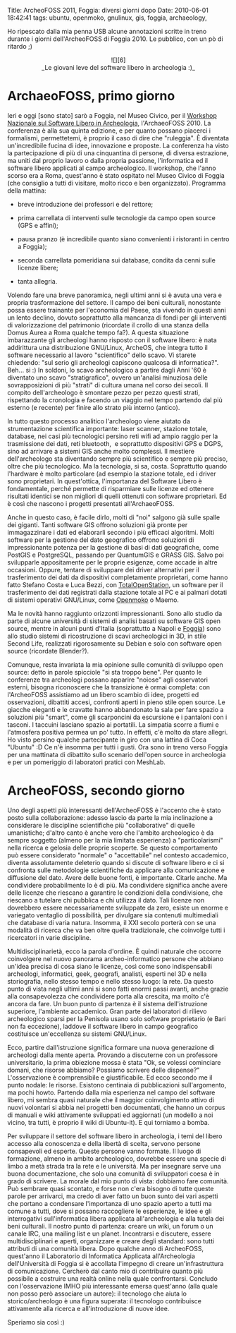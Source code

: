 Title: ArcheoFOSS 2011, Foggia: diversi giorni dopo
Date:  2010-06-01 18:42:41
tags: ubuntu, openmoko, gnulinux, gis, foggia, archaeology,

Ho ripescato dalla mia penna USB
alcune annotazioni scritte in treno durante i giorni dell'ArcheoFOSS di Foggia
2010. Le pubblico, con un pò di ritardo ;)

<center>![][6]<br>_Le giovani leve del software libero in archeologia :)_</center>

# ArchaeoFOSS, primo giorno #

Ieri e oggi [sono stato] sarò a Foggia, nel Museo Civico, per
il [Workshop Nazionale sul Software Libero in Archeologia][1], l'ArchaeoFOSS
2010. La conferenza è alla sua quinta edizione, e per quanto possano piacerci
i formalismi, permettetemi, è proprio il caso di dire che "ruleggia". È
diventata un'incredibile fucina di idee, innovazione e proposte. La conferenza
ha visto la partecipazione di più di una cinquantina di persone, di diversa
estrazione, ma uniti dal proprio lavoro o dalla propria passione,
l'informatica ed il software libero applicati al campo archeologico. Il
workshop, che l'anno scorso era a Roma, quest'anno è stato ospitato nel Museo
Civico di Foggia (che consiglio a tutti di visitare, molto ricco e ben
organizzato). Programma della mattina:

  * breve introduzione dei professori e del rettore;

  * prima carrellata di interventi sulle tecnologie da campo open source (GPS
e affini);

  * pausa pranzo (è incredibile quanto siano convenienti i ristoranti in
centro a Foggia);

  * seconda carrellata pomeridiana sui database, condita da cenni sulle
licenze libere;

  * tanta allegria.

Volendo fare una breve panoramica, negli ultimi anni si è avuta una vera e
propria trasformazione del settore. Il campo dei beni culturali, nonostante
possa essere trainante per l'economia del Paese, sta vivendo in questi anni un
lento declino, dovuto soprattutto alla mancanza di fondi per gli interventi di
valorizzazione del patrimonio (ricordate il crollo di una stanza della Domus
Aurea a Roma qualche tempo fa?). A questa situazione imbarazzante gli
archeologi hanno risposto con il software libero: è nata addirittura una
distribuzione GNU/Linux, ArcheOS, che integra tutto il software necessario al
lavoro "scientifico" dello scavo. Vi starete chiedendo: "sul serio gli
archeologi capiscono qualcosa di informatica?". Beh... si :) In soldoni, lo
scavo archeologico a partire dagli Anni '60 è diventato uno scavo
"stratigrafico", ovvero un'analisi minuziosa delle sovrapposizioni di più
"strati" di cultura umana nel corso dei secoli. Il compito dell'archeologo è
smontare pezzo per pezzo questi strati, rispettando la cronologia e facendo un
viaggio nel tempo partendo dal più esterno (e recente) per finire allo strato
più interno (antico).


In tutto questo processo analitico l'archeologo viene
aiutato da strumentazione scientifica importante: laser scanner, stazione
totale, database, nei casi più tecnologici persino reti wifi ad ampio raggio
per la trasmissione dei dati, reti bluetooth,  e soprattutto dispositivi GPS e
DGPS, sino ad arrivare a sistemi GIS anche molto complessi. Il mestiere
dell'archeologo sta diventando sempre più scientifico e sempre più preciso,
oltre che più tecnologico. Ma la tecnologia, si sa, costa. Soprattutto quando
l'hardware è molto particolare (ad esempio la stazione totale, ed i driver
sono proprietari. In quest'ottica, l'importanza del Software Libero è
fondamentale, perché permette di risparmiare sulle licenze ed ottenere
risultati identici se non migliori di quelli ottenuti con software
proprietari. Ed è così che nascono i progetti presentati all'ArchaeoFOSS.


Anche in questo caso, è facile dirlo, molti di "noi" salgono già sulle spalle
dei giganti. Tanti software GIS offrono soluzioni già pronte per immagazzinare
i dati ed elaborarli secondo i più efficaci algoritmi. Molti software per la
gestione del dato geografico offrono soluzioni di impressionante potenza per
la gestione di basi di dati geografiche, come PostGIS e PostgreSQL, passando
per QuantumGIS e GRASS GIS. Salvo poi svilupparle appositamente per le proprie
esigenze, come accade in altre occasioni. Oppure, tentare di sviluppare dei driver
alternativi per il trasferimento dei dati da dispositivi completamente
proprietari, come hanno fatto Stefano Costa e Luca Bezzi, con
[TotalOpenStation][2], un software per il trasferimento dei dati registrati
dalla stazione totale al PC e ai palmari dotati di sistemi operativi
GNU/Linux, come [Openmoko][3] o Maemo.


Ma le novità hanno raggiunto orizzonti
impressionanti. Sono allo studio da parte di alcune università di sistemi di
analisi basati su software GIS open source, mentre in alcuni punti d'Italia
(soprattutto a Napoli e [Foggia][4]) sono allo studio sistemi di ricostruzione
di scavi archeologici in 3D, in stile Second Life, realizzati rigorosamente su
Debian e solo con software open source (ricordate Blender?).


Comunque, resta
invariata la mia opinione sulle comunità di sviluppo open source: detto in
parole spicciole "si sta troppo bene". Per quanto le conferenze tra archeologi
possano apparire "noiose" agli osservatori esterni, bisogna riconoscere che la
transizione è ormai completa: con l'ArcheoFOSS assistiamo ad un libero scambio
di idee, progetti ed osservazioni, dibattiti accesi, confronti aperti in pieno
stile open source. Le giacche eleganti e le cravatte hanno abbandonato la sala
per fare spazio a soluzioni più "smart", come gli scarponcini da escursione e
i pantaloni con i tasconi. I taccuini lasciano spazio ai portatili. La
simpatia scorre a fiumi e l'atmosfera positiva permea un po' tutto. In effetti,
c'è molto da stare allegri. Ho visto persino qualche partecipante in giro con
una lattina di Coca "Ubuntu" :D Ce n'è insomma per tutti i gusti. Ora sono in
treno verso Foggia per una mattinata di dibattito sullo scenario dell'open
source in archeologia e per un pomeriggio di laboratori pratici con MeshLab.


# ArcheoFOSS, secondo giorno #

Uno degli aspetti più interessanti
dell'ArcheoFOSS è l'accento che è stato posto sulla collaborazione: adesso
lascio da parte la mia inclinazione a considerare le discipline scientifiche
più "collaborative" di quelle umanistiche; d'altro canto è anche vero che
l'ambito archeologico è da sempre soggetto (almeno per la mia limitata
esperienza) a "particolarismi" nella ricerca e gelosia delle proprie scoperte.
Se questo comportamento può essere considerato "normale" o "accettabile" nel
contesto accademico, diventa assolutamente deleterio quando si discute di
software libero e ci si confronta sulle metodologie scientifiche da applicare
alla comunicazione e diffusione del dato. Avere delle buone fonti, è
importante. Citarle anche. Ma condividere probabilmente lo è di più. Ma
condividere significa anche avere delle licenze che riescano a garantire le
condizioni della condivisione, che riescano a tutelare chi pubblica e chi
utilizza il dato. Tali licenze non dovrebbero essere necessariamente
sviluppate da zero, esiste un enorme e variegato ventaglio di possibilità, per
divulgare sia contenuti multimediali che database di varia natura. Insomma, il
XXI secolo porterà con se una modalità di ricerca che va ben oltre quella
tradizionale, che coinvolge tutti i ricercatori in varie discipline.


Multidisciplinarietà, ecco la parola d'ordine. È quindi naturale che occorre
coinvolgere nel nuovo panorama archeo-informatico persone che abbiano un'idea
precisa di cosa siano le licenze, così come sono indispensabili archeologi,
informatici, geek, geografi, analisti, esperti nel 3D e nella storiografia,
nello stesso tempo e nello stesso luogo: la rete. Da questo punto di vista
negli ultimi anni si sono fatti enormi passi avanti, anche grazie alla
consapevolezza che condividere porta alla crescita, ma molto c'è ancora da
fare. Un buon punto di partenza è il sistema dell'istruzione superiore,
l'ambiente accademico. Gran parte dei laboratori di rilievo archeologico
sparsi per la Penisola usano solo software proprietario (e Bari non fa
eccezione), laddove il software libero in campo geografico costituisce
un'eccellenza su sistemi GNU/Linux.


Ecco, partire dall'istruzione significa
formare una nuova generazione di archeologi dalla mente aperta. Provando a
discuterne con un professore universitario, la prima obiezione mossa è stata
"Ok, se volessi cominciare domani, che risorse abbiamo? Possiamo scrivere
delle dispense?" L'osservazione è comprensibile e giustificabile. Ed ecco
secondo me il punto nodale: le risorse. Esistono centinaia di pubblicazioni
sull'argomento, ma pochi howto. Partendo dalla mia esperienza nel campo del
software libero, mi sembra quasi naturale che il maggior coinvolgimento attivo
di nuovi volontari si abbia nei progetti ben documentati, che hanno un corpus
di manuali e wiki attivamente sviluppati ed aggiornati (un modello a noi
vicino, tra tutti, è proprio il wiki di Ubuntu-it). E qui torniamo a bomba.


Per sviluppare il settore del software libero in archeologia, i temi del
libero accesso alla conoscenza e della libertà di scelta, servono persone
consapevoli ed esperte. Queste persone vanno formate. Il luogo di formazione,
almeno in ambito archeologico, dovrebbe essere una specie di limbo a metà
strada tra la rete e le università. Ma per insegnare serve una buona
documentazione, che solo una comunità di sviluppatori coesa è in grado di
scrivere. La morale dal mio punto di vista: dobbiamo fare comunità. Può
sembrare quasi scontato, e forse non c'era bisogno di tutte queste parole per
arrivarci, ma credo di aver fatto un buon sunto dei vari aspetti che portano a
condensare l'importanza di uno spazio aperto a tutti ma comune a tutti, dove
si possano raccogliere le esperienze, le idee e gli interrogativi
sull'informatica libera applicata all'archeologia e alla tutela dei beni
culturali. Il nostro punto di partenza: creare un wiki, un forum o un canale
IRC, una mailing list e un planet. Incontrarsi e discutere, essere
multidisciplinari e aperti, organizzare e creare degli standard: sono tutti
attributi di una comunità libera. Dopo qualche anno di ArcheoFOSS, quest'anno
il Laboratorio di Informatica Applicata all'Archeologia dell'Università di
Foggia si è accollata l'impegno di creare un'infrastruttura di comunicazione.
Cercherò dal canto mio di contribuire quanto più possibile a costruire una
realtà online nella quale confrontarsi. Concludo con l'osservazione IMHO più
interessante emersa quest'anno (alla quale non posso però associare un
autore): il tecnologo che aiuta lo storico/archeologo è una figura superata:
il tecnologo contribuisce attivamente alla ricerca e all'introduzione di nuove
idee.


Speriamo sia così :)


   [1]: http://www.archeologiadigitale.it/archeofoss/2010.html

   [2]: http://tops.berlios.de/

   [3]: http://www.openmoko.com/

   [4]: http://www.archeologiadigitale.it/progetti/progetti.html

   [6]: http://dl.dropbox.com/u/369614/blog/img_red/DSCF3738.JPG
